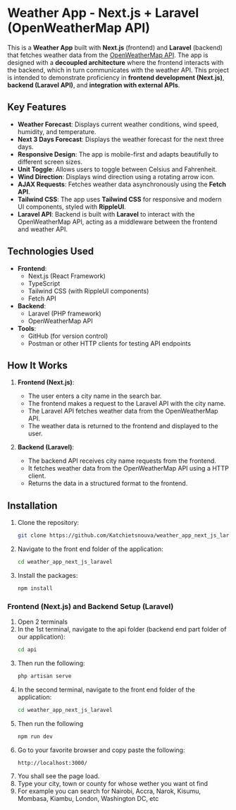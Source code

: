 # Weather App - Next.js + Laravel (OpenWeatherMap API)

This is a **Weather App** built with **Next.js** (frontend) and **Laravel** (backend) that fetches weather data from the [OpenWeatherMap API](https://openweathermap.org/api). The app is designed with a **decoupled architecture** where the frontend interacts with the backend, which in turn communicates with the weather API. This project is intended to demonstrate proficiency in **frontend development (Next.js)**, **backend (Laravel API)**, and **integration with external APIs**.

## Key Features

- **Weather Forecast**: Displays current weather conditions, wind speed, humidity, and temperature.
- **Next 3 Days Forecast**: Displays the weather forecast for the next three days.
- **Responsive Design**: The app is mobile-first and adapts beautifully to different screen sizes.
- **Unit Toggle**: Allows users to toggle between Celsius and Fahrenheit.
- **Wind Direction**: Displays wind direction using a rotating arrow icon.
- **AJAX Requests**: Fetches weather data asynchronously using the **Fetch API**.
- **Tailwind CSS**: The app uses **Tailwind CSS** for responsive and modern UI components, styled with **RippleUI**.
- **Laravel API**: Backend is built with **Laravel** to interact with the OpenWeatherMap API, acting as a middleware between the frontend and weather API.

## Technologies Used

- **Frontend**: 
  - Next.js (React Framework)
  - TypeScript
  - Tailwind CSS (with RippleUI components)
  - Fetch API
- **Backend**:
  - Laravel (PHP framework)
  - OpenWeatherMap API
- **Tools**:
  - GitHub (for version control)
  - Postman or other HTTP clients for testing API endpoints

## How It Works

1. **Frontend (Next.js)**:
   - The user enters a city name in the search bar.
   - The frontend makes a request to the Laravel API with the city name.
   - The Laravel API fetches weather data from the OpenWeatherMap API.
   - The weather data is returned to the frontend and displayed to the user.

2. **Backend (Laravel)**:
   - The backend API receives city name requests from the frontend.
   - It fetches weather data from the OpenWeatherMap API using a HTTP client.
   - Returns the data in a structured format to the frontend.

## Installation


1. Clone the repository:
   ```bash
   git clone https://github.com/Katchietsnouva/weather_app_next_js_laravel/

2. Navigate to the front end folder of the application:
    ```bash
    cd weather_app_next_js_laravel

3. Install the packages:
    ```bash
    npm install

### Frontend (Next.js) and Backend Setup (Laravel)

1. Open 2 terminals
2. In the 1st terminal, navigate to the api  folder (backend end part folder of our application):
    ```bash
   cd api

3. Then run the following:
    ```bash
    php artisan serve

4. In the second terminal, navigate to the front end folder of the application:
    ```bash
    cd weather_app_next_js_laravel

5. Then run the following
    ```bash
    npm run dev

6. Go to your favorite browser and copy paste the following:
    ```bash
    http://localhost:3000/

7. You shall see the page load.
8. Type your city, town or county for whose wether you want ot find 
9. For example you can search for Nairobi, Accra, Narok, Kisumu, Mombasa, Kiambu, London, Washington DC, etc